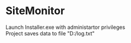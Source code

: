 # SiteMonitor
Launch Installer.exe with administartor privileges<br />
Project saves data to file "D:/log.txt"
